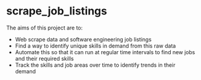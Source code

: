 # scrape_job_listings

The aims of this project are to:
* Web scrape data and software engineering job listings
* Find a way to identify unique skills in demand from this raw data
* Automate this so that it can run at regular time intervals to find new jobs and their required skills
* Track the skills and job areas over time to identify trends in their demand
